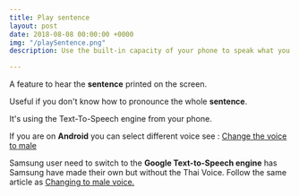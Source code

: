 ```yaml
---
title: Play sentence
layout: post
date: 2018-08-08 00:00:00 +0000
img: "/playSentence.png"
description: Use the built-in capacity of your phone to speak what you read!

---
```

A feature to hear the **sentence** printed on the screen. 

Useful if you don't know how to pronounce the whole **sentence**.

It's using the Text-To-Speech engine from your phone. 

If you are on **Android** you can select different voice see : [Change the voice to male](/samsung-no-sound)

Samsung user need to switch to the **Google Text-to-Speech engine** has Samsung have made their own but without the Thai Voice. Follow the same article as [Changing to male voice. ](/samsung-no-sound)